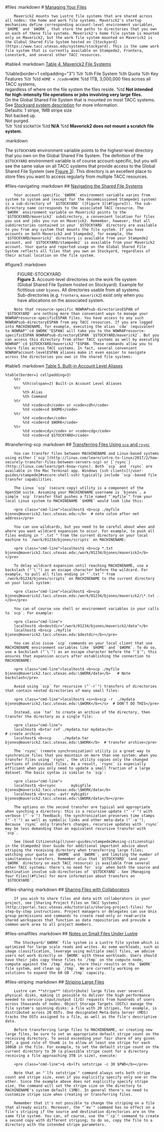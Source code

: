 #files
	:markdown
		# [Managing Your Files](#files)

		Maverick2 mounts two Lustre file systems that are shared across all nodes: the home and work file systems. Maverick2's startup mechanisms define corresponding account-level environment variables, `$HOME` and `$WORK`, that store the paths to directories that you own on each of these file systems. Maverick2's home file system is mounted only on Maverick2, but the work file system mounted on Maverick2 is the Global Shared File System hosted on [Stockyard](https://www.tacc.utexas.edu/systems/stockyard). This is the same work file system that is currently available on Stampede2, Frontera, Lonestar6, and several other TACC resources.

#table4
	:markdown
		[Table 4. Maverick2 File Systems](#table4)

%table(border=1 cellpadding="3")
	%tr
		%th File System
		%th Quota
		%th Key Features
	%tr
		%td <code>$HOME</code>
		%td 10GB, 200,000 files
		%td <b>Not intended for parallel or high-intensity file operations.</b><br>Backed up regularly.<br>Overall capacity ~1PB. NFS-mounted. Two Meta-Data Servers (MDS), four Object Storage Targets (OSTs).<br>Defaults: 1 stripe, 1MB stripe size.<br>Not purged.</br>
	%tr
		%td <code>$WORK</code>
		%td 1TB, 3,000,000 files across all TACC systems,<br>regardless of where on the file system the files reside.
		%td <b>Not intended for high-intensity file operations or jobs involving very large files.</b><br>On the Global Shared File System that is mounted on most TACC systems.<br>See <a href="https://www.tacc.utexas.edu/systems/stockyard">Stockyard system description</a> for more information.<br>Defaults: 1 stripe, 1MB stripe size<br>Not backed up.<br>Not purged.</br>
	%tr
		%td <code>$SCRATCH</code>
		%td <b>N/A</b>
		%td <b>Maverick2 does not mount a scratch file system.</b>
	
:markdown
	<p>The `$STOCKYARD` environment variable points to the highest-level directory that you own on the Global Shared File System. The definition of the `$STOCKYARD` environment variable is of course account-specific, but you will see the same value on all TACC systems that provide access to the Global Shared File System (see [Figure 3](#figure3)). This directory is an excellent place to store files you want to access regularly from multiple TACC resources.</p>

#files-navigating
	:markdown
		## [Navigating the Shared File Systems](#files-navigating)

		Your account-specific `$WORK` environment variable varies from system to system and (except for the decommissioned Stampede1 system) is a sub-directory of `$STOCKYARD` ([Figure 3](#figure3)). The sub-directory name corresponds to the associated TACC resource. The `$WORK` environment variable on Maverick2 points to the `$STOCKYARD/maverick2` subdirectory, a convenient location for files you use and jobs you run on Maverick2. Remember, however, that all subdirectories contained in your `$STOCKYARD` directory are available to you from any system that mounts the file system. If you have accounts on both Maverick2 and Stampede2, for example, the `$STOCKYARD/maverick2` directory is available from your Stampede2 account, and `$STOCKYARD/stampede2` is available from your Maverick2 account. Your quota and reported usage on the Global Shared File System reflects all files that you own on Stockyard, regardless of their actual location on the file system.

#figure3
	:markdown
		<figure>FIGURE-STOCKYARD<figcaption>**Figure 3.** Account-level directories on the work file system (Global Shared File System hosted on Stockyard). Example for fictitious user `bjones`. All directories usable from all systems. Sub-directories (e.g. `frontera`, `maverick2`) exist only when you have allocations on the associated system.</figcaption></figure>

		Note that resource-specific NOWRAPsub-directoriesESPAN of `$STOCKYARD` are nothing more than convenient ways to manage your NOWRAPresource-specificESPAN files. You have access to any such NOWRAPsub-directoryESPAN from any TACC resources. If you are logged into MACHINENAME, for example, executing the alias `cdw` (equivalent to NOWRAP"`cd $WORK`"ESPAN) will take you to the NOWRAPresource-specificESPAN NOWRAPsub-directoryESPAN `$STOCKYARD/maverick2`. But you can access this directory from other TACC systems as well by executing NOWRAP"`cd $STOCKYARD/maverick2`"ESPAN. These commands allow you to share files across TACC systems. In fact, several convenient NOWRAPaccount-levelESPAN aliases make it even easier to navigate across the directories you own in the shared file systems:

#table5
	:markdown
		[Table 5. Built-in Account Level Aliases](#table5)

	%table(border=1 cellpadding=3)
		%tr
			%th(colspan=2) Built-in Account Level Aliases
		%tr 
			%th Alias
			%th Command
		%tr
			%td <code>cd</code> or <code>cdh</code>
			%td <code>cd $HOME</code>
		%tr
			%td <code>cdw</code>
			%td <code>cd $WORK</code>
		%tr
			%td <code>cdy</code> or <code>cdg</code>
			%td <code>cd $STOCKYARD</code>



#transferring-scp
	:markdown
		## [Transferring Files Using `scp` and `rsync`](#transferring-scp)

		You can transfer files between MACHINENAME and Linux-based systems using either [`scp`](http://linux.com/learn/intro-to-linux/2017/2/how-securely-transfer-files-between-servers-scp) or [`rsync`](http://linux.com/learn/get-know-rsync). Both `scp` and `rsync` are available in the Mac Terminal app. Windows [ssh clients](/user-guides/stampede2#secure-shell-ssh) typically include `scp`-based file transfer capabilities.

		The Linux `scp` (secure copy) utility is a component of the OpenSSH suite. Assuming your MACHINENAME username is `bjones`, a simple `scp` transfer that pushes a file named "`myfile`" from your local Linux system to MACHINENAME `$HOME` would look like this:

		<pre class="cmd-line">localhost$ <b>scp ./myfile bjones@maverick2.tacc.utexas.edu:</b>  # note colon after net address</pre>

		You can use wildcards, but you need to be careful about when and where you want wildcard expansion to occur. For example, to push all files ending in "`.txt`" from the current directory on your local machine to `/work/01234/bjones/scripts` on MACHINENAME:

		<pre class="cmd-line">localhost$ <b>scp *.txt bjones@maverick2.tacc.utexas.edu:/work/01234/bjones/maverick2</b></pre>

		To delay wildcard expansion until reaching MACHINENAME, use a backslash ("`\`") as an escape character before the wildcard. For example, to pull all files ending in "`.txt`" from `/work/01234/bjones/scripts` on MACHINENAME to the current directory on your local system:

		<pre class="cmd-line">localhost$ <b>scp bjones@maverick2.tacc.utexas.edu:/work/01234/bjones/maverick2/\*.txt .</b></pre>

		You can of course use shell or environment variables in your calls to `scp`. For example:

		<pre class="cmd-line">
		localhost$ <b>destdir="/work/01234/bjones/maverick2/data"</b>
		localhost$ <b>scp ./myfile bjones@maverick2.tacc.utexas.edu:$destdir</b></pre>

		You can also issue `scp` commands on your local client that use MACHINENAME environment variables like `$HOME` and `$WORK`. To do so, use a backslash ("`\`") as an escape character before the "`$`"; this ensures that expansion occurs after establishing the connection to MACHINENAME:

		<pre class="cmd-line">localhost$ <b>scp ./myfile bjones@maverick2.tacc.utexas.edu:\$WORK/data</b>   # Note backslash</pre>

		Avoid using `scp` for recursive ("`-r`") transfers of directories that contain nested directories of many small files:

		<pre class="cmd-line">localhost$ <s><b>scp -r  ./mydata     bjones@maverick2.tacc.utexas.edu:\$WORK</b></s>  # DON'T DO THIS</pre>

		Instead, use `tar` to create an archive of the directory, then transfer the directory as a single file:

		<pre class="cmd-line">
		localhost$ <b>tar cvf ./mydata.tar mydata</b>                                   # create archive
		localhost$ <b>scp     ./mydata.tar bjones@maverick2.tacc.utexas.edu:\$WORK</b>  # transfer archive</pre>

		The `rsync` (remote synchronization) utility is a great way to synchronize files that you maintain on more than one system: when you transfer files using `rsync`, the utility copies only the changed portions of individual files. As a result, `rsync` is especially efficient when you only need to update a small fraction of a large dataset. The basic syntax is similar to `scp`:

		<pre class="cmd-line">
		localhost$ <b>rsync       mybigfile bjones@maverick2.tacc.utexas.edu:\$WORK/data</b>
		localhost$ <b>rsync -avtr mybigdir  bjones@maverick2.tacc.utexas.edu:\$WORK/data</b></pre>

		The options on the second transfer are typical and appropriate when synching a directory: this is a recursive update ("`-r`") with verbose ("`-v`") feedback; the synchronization preserves time stamps ("`-t`") as well as symbolic links and other meta-data ("`-a`"). Because `rsync` only transfers changes, recursive updates with `rsync` may be less demanding than an equivalent recursive transfer with `scp`.

		See [Good Citizenship](/user-guides/stampede2#using-citizenship) in the Stampede2 User Guide for additional important advice about striping the receiving directory when transferring large files; watching your quota on `$HOME` and `$WORK`; and limiting the number of simultaneous transfers. Remember also that `$STOCKYARD` (and your `$WORK` directory on each TACC resource) is available from several other TACC systems: there's no need for `scp` when both the source and destination involve sub-directories of `$STOCKYARD`. See [Managing Your Files](#files) for more information about transfers on `$STOCKYARD`.


#files-sharing
	:markdown
		## [Sharing Files with Collaborators](#files-sharing)

		If you wish to share files and data with collaborators in your project, see [Sharing Project Files on TACC Systems](http://portal.tacc.utexas.edu/tutorials/sharing-project-files) for step-by-step instructions. Project managers or delegates can use Unix group permissions and commands to create read-only or read-write shared workspaces that function as data repositories and provide a common work area to all project members.

#files-smallfiles
	:markdown
		## [Notes on Small Files Under Lustre](#files-smallfiles)

		The Stockyard/`$WORK` file system is a Lustre file system which is optimized for large scale reads and writes. As some workloads, such as image classification, leverage using multiple small files, we advise users not work directly on `$WORK` with these workloads. Users should have their jobs copy these files to `/tmp` on the compute node, compute against the `/tmp` data, store their results on the `$WORK` file system, and clean up `/tmp`. We are currently working on solutions to expand the 60 GB `/tmp` capacity. 

#files-striping
	:markdown
		## [Striping Large Files](#files-striping)

		Lustre can **stripe** (distribute) large files over several physical disks, making it possible to deliver the high performance needed to service input/output (I/O) requests from hundreds of users across thousands of nodes. Object Storage Targets (OSTs) manage the file system's spinning disks: a file with 20 stripes, for example, is distributed across 20 OSTs. One designated Meta-Data Server (MDS) tracks the OSTs assigned to a file, as well as the file's descriptive data.

		Before transferring large files to MACHINENAME, or creating new large files, be sure to set an appropriate default stripe count on the receiving directory. To avoid exceeding your fair share of any given OST, a good rule of thumb is to allow at least one stripe for each 100GB in the file. For example, to set the default stripe count on the current directory to 30 (a plausible stripe count for a directory receiving a file approaching 3TB in size), execute:

		<pre class="cmd-line">$ <b>lfs setstripe -c 30 $PWD</b></pre>

		Note that an "`lfs setstripe`" command always sets both stripe count and stripe size, even if you explicitly specify only one or the other. Since the example above does not explicitly specify stripe size, the command will set the stripe size on the directory to MACHINENAME's system default (1MB). In general there's no need to customize stripe size when creating or transferring files.

		Remember that it's not possible to change the striping on a file that already exists. Moreover, the "`mv`" command has no effect on a file's striping if the source and destination directories are on the same file system. You can, of course, use the "`cp`" command to create a second copy with different striping; to do so, copy the file to a directory with the intended stripe parameters.
